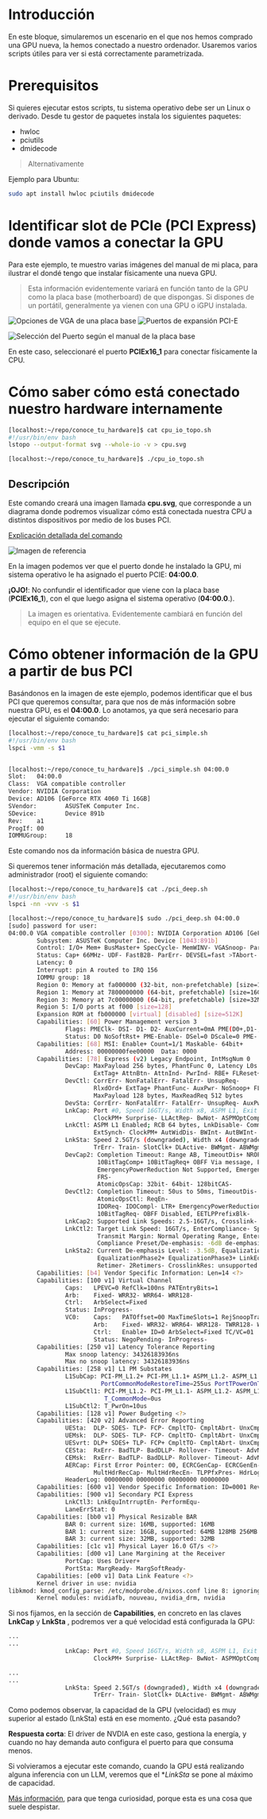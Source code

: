 # Introducción

En este bloque, simularemos un escenario en el que nos hemos comprado una GPU nueva, la hemos conectado a nuestro ordenador. Usaremos varios scripts útiles para ver si está correctamente parametrizada.

# Prerequisitos

Si quieres ejecutar estos scripts, tu sistema operativo debe ser un Linux o derivado. Desde tu gestor de paquetes instala los siguientes paquetes:

- hwloc
- pciutils
- dmidecode

> Alternativamente 

Ejemplo para Ubuntu:

```bash
sudo apt install hwloc pciutils dmidecode
```

# Identificar slot de PCIe (PCI Express) donde vamos a conectar la GPU

Para este ejemplo, te muestro varias imágenes del manual de mi placa, para ilustrar el dondé tengo
que instalar físicamente una nueva GPU. 

> Esta información evidentemente variará en función tanto de la GPU como la placa base (motherboard) de que dispongas. Si dispones de un portátil, generalmente ya vienen con una GPU o iGPU instalada.

![Opciones de VGA de una placa base](./vga.png)
![Puertos de expansión PCI-E](./puertos_pci_expansion.png)

![Selección del Puerto según el manual de la placa base](./placa_madre.png)

En este caso, seleccionaré el puerto **PCIEx16_1** para conectar físicamente la CPU.


# Cómo saber cómo está conectado nuestro hardware internamente

```bash
[localhost:~/repo/conoce_tu_hardware]$ cat cpu_io_topo.sh 
#!/usr/bin/env bash
lstopo --output-format svg --whole-io -v > cpu.svg

[localhost:~/repo/conoce_tu_hardware]$ ./cpu_io_topo.sh
```
## Descripción

Este comando creará una imagen llamada **cpu.svg**, que corresponde a un diagrama donde podremos visualizar cómo está conectada nuestra CPU a distintos dispositivos por medio de los buses PCI.

[Explicación detallada del comando](https://www.explainshell.com/explain?cmd=lstopo+--output-format+svg+--whole-io+-v+%3E+cpu.svg)


![Imagen de referencia](./cpu.svg)


En la imagen podemos ver que el puerto donde he instalado la GPU, mi sistema operativo le ha asignado el puerto PCIE: **04:00.0**. 

**¡OJO!**: No confundir el identificador que viene con la placa base (**PCIEx16_1**), con el que luego asigna el sistema operativo (**04:00.0**.).




> La imagen es orientativa. Evidentemente cambiará en función del equipo en el que se ejecute.


# Cómo obtener información de la GPU a partir de bus PCI

Basándonos en la imagen de este ejemplo, podemos identificar que el bus PCI que queremos consultar, para que nos de más información sobre nuestra GPU, es el **04:00.0**. Lo anotamos, ya que será necesario para ejecutar el siguiente comando:


```bash
[localhost:~/repo/conoce_tu_hardware]$ cat pci_simple.sh 
#!/usr/bin/env bash
lspci -vmm -s $1


[localhost:~/repo/conoce_tu_hardware]$ ./pci_simple.sh 04:00.0
Slot:   04:00.0
Class:  VGA compatible controller
Vendor: NVIDIA Corporation
Device: AD106 [GeForce RTX 4060 Ti 16GB]
SVendor:        ASUSTeK Computer Inc.
SDevice:        Device 891b
Rev:    a1
ProgIf: 00
IOMMUGroup:     18
```

Este comando nos da información básica de nuestra GPU. 

Si queremos tener información más detallada, ejecutaremos como administrador (root) el siguiente comando:

```bash
[localhost:~/repo/conoce_tu_hardware]$ cat ./pci_deep.sh 
#!/usr/bin/env bash
lspci -nn -vvv -s $1

[localhost:~/repo/conoce_tu_hardware]$ sudo ./pci_deep.sh 04:00.0
[sudo] password for user: 
04:00.0 VGA compatible controller [0300]: NVIDIA Corporation AD106 [GeForce RTX 4060 Ti 16GB] [10de:2805] (rev a1) (prog-if 00 [VGA controller])
        Subsystem: ASUSTeK Computer Inc. Device [1043:891b]
        Control: I/O+ Mem+ BusMaster+ SpecCycle- MemWINV- VGASnoop- ParErr- Stepping- SERR- FastB2B- DisINTx+
        Status: Cap+ 66MHz- UDF- FastB2B- ParErr- DEVSEL=fast >TAbort- <TAbort- <MAbort- >SERR- <PERR- INTx-
        Latency: 0
        Interrupt: pin A routed to IRQ 156
        IOMMU group: 18
        Region 0: Memory at fa000000 (32-bit, non-prefetchable) [size=16M]
        Region 1: Memory at 7800000000 (64-bit, prefetchable) [size=16G]
        Region 3: Memory at 7c00000000 (64-bit, prefetchable) [size=32M]
        Region 5: I/O ports at f000 [size=128]
        Expansion ROM at fb000000 [virtual] [disabled] [size=512K]
        Capabilities: [60] Power Management version 3
                Flags: PMEClk- DSI- D1- D2- AuxCurrent=0mA PME(D0+,D1-,D2-,D3hot+,D3cold-)
                Status: D0 NoSoftRst+ PME-Enable- DSel=0 DScale=0 PME-
        Capabilities: [68] MSI: Enable+ Count=1/1 Maskable- 64bit+
                Address: 00000000fee00000  Data: 0000
        Capabilities: [78] Express (v2) Legacy Endpoint, IntMsgNum 0
                DevCap: MaxPayload 256 bytes, PhantFunc 0, Latency L0s unlimited, L1 <64us
                        ExtTag+ AttnBtn- AttnInd- PwrInd- RBE+ FLReset+ TEE-IO-
                DevCtl: CorrErr- NonFatalErr- FatalErr- UnsupReq-
                        RlxdOrd+ ExtTag+ PhantFunc- AuxPwr- NoSnoop+ FLReset-
                        MaxPayload 128 bytes, MaxReadReq 512 bytes
                DevSta: CorrErr- NonFatalErr- FatalErr- UnsupReq- AuxPwr- TransPend-
                LnkCap: Port #0, Speed 16GT/s, Width x8, ASPM L1, Exit Latency L1 <16us
                        ClockPM+ Surprise- LLActRep- BwNot- ASPMOptComp+
                LnkCtl: ASPM L1 Enabled; RCB 64 bytes, LnkDisable- CommClk+
                        ExtSynch- ClockPM+ AutWidDis- BWInt- AutBWInt-
                LnkSta: Speed 2.5GT/s (downgraded), Width x4 (downgraded)
                        TrErr- Train- SlotClk+ DLActive- BWMgmt- ABWMgmt-
                DevCap2: Completion Timeout: Range AB, TimeoutDis+ NROPrPrP- LTR+
                         10BitTagComp+ 10BitTagReq+ OBFF Via message, ExtFmt- EETLPPrefix-
                         EmergencyPowerReduction Not Supported, EmergencyPowerReductionInit-
                         FRS-
                         AtomicOpsCap: 32bit- 64bit- 128bitCAS-
                DevCtl2: Completion Timeout: 50us to 50ms, TimeoutDis-
                         AtomicOpsCtl: ReqEn-
                         IDOReq- IDOCompl- LTR+ EmergencyPowerReductionReq-
                         10BitTagReq- OBFF Disabled, EETLPPrefixBlk-
                LnkCap2: Supported Link Speeds: 2.5-16GT/s, Crosslink- Retimer+ 2Retimers+ DRS-
                LnkCtl2: Target Link Speed: 16GT/s, EnterCompliance- SpeedDis-
                         Transmit Margin: Normal Operating Range, EnterModifiedCompliance- ComplianceSOS-
                         Compliance Preset/De-emphasis: -6dB de-emphasis, 0dB preshoot
                LnkSta2: Current De-emphasis Level: -3.5dB, EqualizationComplete+ EqualizationPhase1+
                         EqualizationPhase2+ EqualizationPhase3+ LinkEqualizationRequest-
                         Retimer- 2Retimers- CrosslinkRes: unsupported
        Capabilities: [b4] Vendor Specific Information: Len=14 <?>
        Capabilities: [100 v1] Virtual Channel
                Caps:   LPEVC=0 RefClk=100ns PATEntryBits=1
                Arb:    Fixed- WRR32- WRR64- WRR128-
                Ctrl:   ArbSelect=Fixed
                Status: InProgress-
                VC0:    Caps:   PATOffset=00 MaxTimeSlots=1 RejSnoopTrans-
                        Arb:    Fixed- WRR32- WRR64- WRR128- TWRR128- WRR256-
                        Ctrl:   Enable+ ID=0 ArbSelect=Fixed TC/VC=01
                        Status: NegoPending- InProgress-
        Capabilities: [250 v1] Latency Tolerance Reporting
                Max snoop latency: 34326183936ns
                Max no snoop latency: 34326183936ns
        Capabilities: [258 v1] L1 PM Substates
                L1SubCap: PCI-PM_L1.2+ PCI-PM_L1.1+ ASPM_L1.2- ASPM_L1.1+ L1_PM_Substates+
                          PortCommonModeRestoreTime=255us PortTPowerOnTime=10us
                L1SubCtl1: PCI-PM_L1.2- PCI-PM_L1.1- ASPM_L1.2- ASPM_L1.1-
                           T_CommonMode=0us
                L1SubCtl2: T_PwrOn=10us
        Capabilities: [128 v1] Power Budgeting <?>
        Capabilities: [420 v2] Advanced Error Reporting
                UESta:  DLP- SDES- TLP- FCP- CmpltTO- CmpltAbrt- UnxCmplt- RxOF- MalfTLP- ECRC- UnsupReq- ACSViol-
                UEMsk:  DLP- SDES- TLP- FCP- CmpltTO- CmpltAbrt- UnxCmplt- RxOF- MalfTLP- ECRC- UnsupReq- ACSViol-
                UESvrt: DLP+ SDES+ TLP- FCP+ CmpltTO- CmpltAbrt- UnxCmplt- RxOF+ MalfTLP+ ECRC- UnsupReq- ACSViol-
                CESta:  RxErr- BadTLP- BadDLLP- Rollover- Timeout- AdvNonFatalErr-
                CEMsk:  RxErr- BadTLP- BadDLLP- Rollover- Timeout- AdvNonFatalErr+
                AERCap: First Error Pointer: 00, ECRCGenCap- ECRCGenEn- ECRCChkCap- ECRCChkEn-
                        MultHdrRecCap- MultHdrRecEn- TLPPfxPres- HdrLogCap-
                HeaderLog: 00000000 00000000 00000000 00000000
        Capabilities: [600 v1] Vendor Specific Information: ID=0001 Rev=1 Len=024 <?>
        Capabilities: [900 v1] Secondary PCI Express
                LnkCtl3: LnkEquIntrruptEn- PerformEqu-
                LaneErrStat: 0
        Capabilities: [bb0 v1] Physical Resizable BAR
                BAR 0: current size: 16MB, supported: 16MB
                BAR 1: current size: 16GB, supported: 64MB 128MB 256MB 512MB 1GB 2GB 4GB 8GB 16GB
                BAR 3: current size: 32MB, supported: 32MB
        Capabilities: [c1c v1] Physical Layer 16.0 GT/s <?>
        Capabilities: [d00 v1] Lane Margining at the Receiver
                PortCap: Uses Driver+
                PortSta: MargReady- MargSoftReady-
        Capabilities: [e00 v1] Data Link Feature <?>
        Kernel driver in use: nvidia
libkmod: kmod_config_parse: /etc/modprobe.d/nixos.conf line 8: ignoring bad line starting with 'options'
        Kernel modules: nvidiafb, nouveau, nvidia_drm, nvidia

```

Si nos fijamos, en la sección de **Capabilities**, en concreto en las claves **LnkCap** y **LnkSta** , podremos ver a qué velocidad está configurada la GPU:

```bash
...
...
                LnkCap: Port #0, Speed 16GT/s, Width x8, ASPM L1, Exit Latency L1 <16us
                        ClockPM+ Surprise- LLActRep- BwNot- ASPMOptComp+

...
...
                LnkSta: Speed 2.5GT/s (downgraded), Width x4 (downgraded)
                        TrErr- Train- SlotClk+ DLActive- BWMgmt- ABWMgmt-

```

Como podemos observar, la capacidad de la GPU (velocidad) es muy superior al estado (LnkSta) está en ese momento. ¿Qué esta pasando?

**Respuesta corta**: El driver de NVDIA en este caso, gestiona la energía, y cuando no hay demanda auto configura el puerto para que consuma menos. 

Si volvieramos a ejecutar este comando, cuando la GPU está realizando alguna inferencia con un LLM, veremos que el **LinkSta* se pone al máximo de capacidad.

[Más información](https://billauer.co.il/blog/2018/08/nvidia-low-pci-express-speed/), para que tenga curiosidad, porque esta es una cosa que suele despistar.
